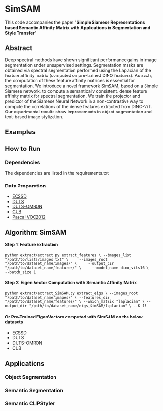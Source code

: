 # SimSAM
This code accompanies the paper "**Simple Siamese Representations based Semantic Affinity Matrix with Applications in Segmentation and Style Transfer**"

## **Abstract**
Deep spectral methods have shown significant performance gains in image segmentation under unsupervised settings. Segmentation masks are obtained via spectral segmentation performed using the Laplacian of the feature affinity matrix (computed on pre-trained DINO features). As such, the computation of these feature affinity matrices is essential for segmentation. We introduce a novel framework SimSAM, based on a Simple Siamese network, to compute a semantically consistent, dense feature affinity matrix for spectral segmentation. We train the projector and predictor of the Siamese Neural Network in a non-contrastive way to compute the correlations of the dense features extracted from DINO-ViT. Our experimental results show improvements in object segmentation and text-based image stylization.
## **Examples**
## **How to Run**
### **Dependencies**
The dependencies are listed in the requirements.txt
### **Data Preparation**
- [ECSSD](https://www.cse.cuhk.edu.hk/leojia/projects/hsaliency/dataset.html)
- [DUTS](http://saliencydetection.net/duts/)
-  [DUTS-OMRON](http://saliencydetection.net/dut-omron/)
- [CUB](https://www.vision.caltech.edu/visipedia/CUB-200-2011.html)
- [Pascal VOC2012](http://host.robots.ox.ac.uk/pascal/VOC/voc2012//)

## **Algorithm: SimSAM**
#### **Step 1: Feature Extraction**
`python extract/extract.py extract_features \
    --images_list "/path/to/lists/images.txt" \    
    --images_root "/path/to/dataset_name/images/" \    
    --output_dir "/path/to/dataset_name/features/" \    
    --model_name dino_vits16 \    
    --batch_size 1`
#### **Step 2: Eigen Vector Computation with Semantic Affinity Matrix**
`python extract/extract_SimSAM.py extract_eigs \
--images_root "/path/to/dataset_name/images/" \
--features_dir "/path/to/dataset_name/features/" \
--which_matrix "laplacian" \
--output_dir "/path/to/dataset_name/eigs_SimSAM/laplacian" \
--K 15`
#### **Or Pre-Trained EigenVectors computed with SimSAM on the below datasets**
* ECSSD
* DUTS
* DUTS-OMRON
* CUB

## **Applications**

### **Object Segmentation**

### **Semantic Segmentation**

### **Semantic CLIPStyler**







